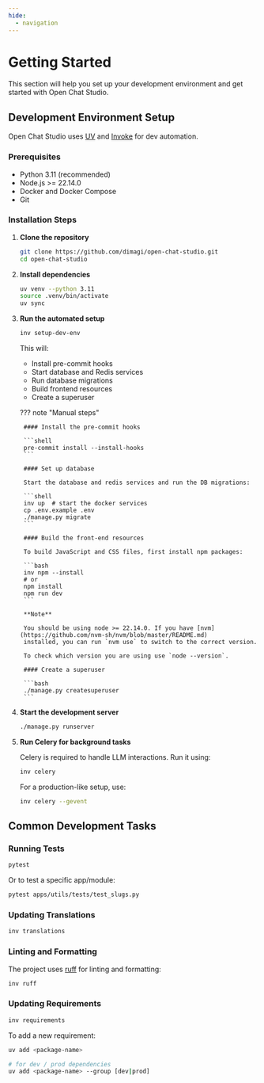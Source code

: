 ```yaml
---
hide:
  - navigation
---
```

# Getting Started

This section will help you set up your development environment and get started with Open Chat Studio.

## Development Environment Setup

Open Chat Studio uses [UV](https://docs.astral.sh/uv/getting-started/installation/) and [Invoke](https://www.pyinvoke.org/) for dev automation.

### Prerequisites

- Python 3.11 (recommended)
- Node.js >= 22.14.0
- Docker and Docker Compose
- Git

### Installation Steps

1. **Clone the repository**

    ```bash
    git clone https://github.com/dimagi/open-chat-studio.git
    cd open-chat-studio
    ```

2. **Install dependencies**

    ```bash
    uv venv --python 3.11
    source .venv/bin/activate
    uv sync
    ```

3. **Run the automated setup**

    ```bash
    inv setup-dev-env
    ```

    This will:
    - Install pre-commit hooks
    - Start database and Redis services
    - Run database migrations
    - Build frontend resources
    - Create a superuser

    ??? note "Manual steps"
       
        #### Install the pre-commit hooks

        ```shell
        pre-commit install --install-hooks
        ```
        
        #### Set up database
        
        Start the database and redis services and run the DB migrations:
        
        ```shell
        inv up  # start the docker services
        cp .env.example .env
        ./manage.py migrate
        ```
        
        #### Build the front-end resources
        
        To build JavaScript and CSS files, first install npm packages:
        
        ```bash
        inv npm --install
        # or
        npm install
        npm run dev
        ```
        
        **Note**
        
        You should be using node >= 22.14.0. If you have [nvm](https://github.com/nvm-sh/nvm/blob/master/README.md) 
        installed, you can run `nvm use` to switch to the correct version.
        
        To check which version you are using use `node --version`.
        
        #### Create a superuser
        
        ```bash
        ./manage.py createsuperuser
        ```
     
4. **Start the development server**

    ```bash
    ./manage.py runserver
    ```

5. **Run Celery for background tasks**

    Celery is required to handle LLM interactions. Run it using:

    ```bash
    inv celery
    ```

    For a production-like setup, use:

    ```bash
    inv celery --gevent
    ```

## Common Development Tasks

### Running Tests

```bash
pytest
```

Or to test a specific app/module:

```bash
pytest apps/utils/tests/test_slugs.py
```

### Updating Translations

```bash
inv translations
```

### Linting and Formatting

The project uses [ruff](https://docs.astral.sh/ruff/) for linting and formatting:

```bash
inv ruff
```

### Updating Requirements

```bash
inv requirements
```

To add a new requirement:

```bash
uv add <package-name>

# for dev / prod dependencies
uv add <package-name> --group [dev|prod]
```
